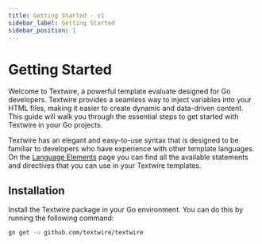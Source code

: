 ```yaml
---
title: Getting Started - v1
sidebar_label: Getting Started
sidebar_position: 1
---
```


# Getting Started

Welcome to Textwire, a powerful template evaluate designed for Go developers. Textwire provides a seamless way to inject variables into your HTML files, making it easier to create dynamic and data-driven content. This guide will walk you through the essential steps to get started with Textwire in your Go projects.

Textwire has an elegant and easy-to-use syntax that is designed to be familiar to developers who have experience with other template languages. On the [Language Elements](/docs/v1/language-elements/) page you can find all the available statements and directives that you can use in your Textwire templates.

## Installation

Install the Textwire package in your Go environment. You can do this by running the following command:

```bash
go get -u github.com/textwire/textwire
```